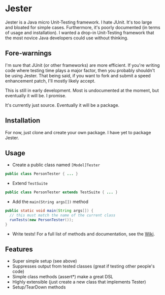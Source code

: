 Jester
======
Jester is a Java micro Unit-Testing framework. I hate JUnit. It's too large and bloated for simple cases. Furthermore, it's poorly documented (in terms of usage and installation). I wanted a drop-in Unit-Testing framework that the most novice Java developers could use without thinking.

Fore-warnings
-----------
I'm sure that JUnit (or other frameworks) are more efficient. If you're writing code where testing time plays a major factor, then you probably shouldn't be using Jester. That being said, if you want to fork and submit a speed enhancement patch, I'll mostly likely accept.

This is still in early development. Most is undocumented at the moment, but eventually it will be. I promise.

It's currently just source. Eventually it will be a package.

Installation
------------
For now, just clone and create your own package. I have yet to package Jester.

Usage
-----
 - Create a public class named `[Model]Tester`

```java
public class PersonTester { ... }
```
 
 - Extend `TestSuite`

```java
public class PersonTester extends TestSuite { ... }
```

 - Add the `main(String args[])` method

```java
public static void main(String args[]) {
  // this must match the name of the current class
  runTests(new PersonTester());
}
```

 - Write tests! For a full list of methods and documentation, see the [Wiki](wiki).

Features
--------
 - Super simple setup (see above)
 - Suppresses output from tested classes (great if testing other people's code)
 - Simple class methods (assert*) make a great DSL
 - Highly extensible (just create a new class that implements Tester)
 - Setup/TearDown methods
